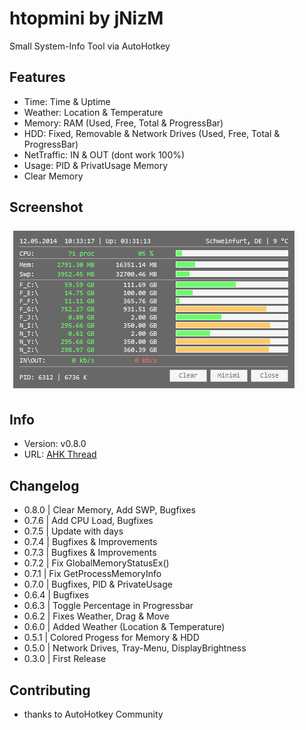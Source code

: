 # htopmini by jNizM
Small System-Info Tool via AutoHotkey

  
## Features
* Time: Time & Uptime
* Weather: Location & Temperature
* Memory: RAM (Used, Free, Total & ProgressBar)
* HDD: Fixed, Removable & Network Drives (Used, Free, Total & ProgressBar)
* NetTraffic: IN & OUT (dont work 100%)
* Usage: PID & PrivatUsage Memory
* Clear Memory


## Screenshot
![Screenshot](Screenshot.PNG)


## Info
* Version: v0.8.0
* URL: [AHK Thread](http://ahkscript.org/boards/viewtopic.php?f=6&t=254)


## Changelog
* 0.8.0 | Clear Memory, Add SWP, Bugfixes
* 0.7.6 | Add CPU Load, Bugfixes
* 0.7.5 | Update with days
* 0.7.4 | Bugfixes & Improvements
* 0.7.3 | Bugfixes & Improvements
* 0.7.2 | Fix GlobalMemoryStatusEx()
* 0.7.1 | Fix GetProcessMemoryInfo
* 0.7.0 | Bugfixes, PID & PrivateUsage
* 0.6.4 | Bugfixes
* 0.6.3 | Toggle Percentage in Progressbar
* 0.6.2 | Fixes Weather, Drag & Move
* 0.6.0 | Added Weather (Location & Temperature)
* 0.5.1 | Colored Progess for Memory & HDD
* 0.5.0 | Network Drives, Tray-Menu, DisplayBrightness
* 0.3.0 | First Release


## Contributing
* thanks to AutoHotkey Community